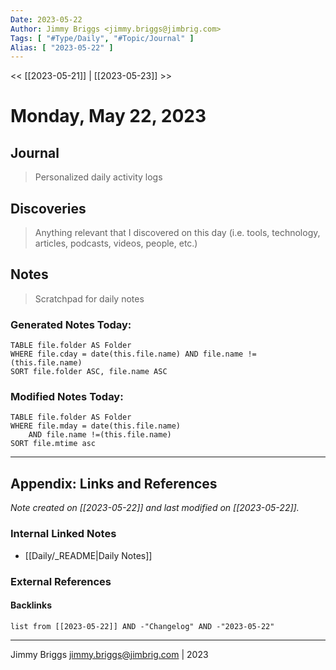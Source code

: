 ```yaml
---
Date: 2023-05-22
Author: Jimmy Briggs <jimmy.briggs@jimbrig.com>
Tags: [ "#Type/Daily", "#Topic/Journal" ]
Alias: [ "2023-05-22" ]
---
```


<< [[2023-05-21]] | [[2023-05-23]] >>

# Monday, May 22, 2023

## Journal

> Personalized daily activity logs

## Discoveries

> Anything relevant that I discovered on this day (i.e. tools, technology, articles, podcasts, videos, people, etc.)

## Notes

> Scratchpad for daily notes

### Generated Notes Today:

```dataview
TABLE file.folder AS Folder 
WHERE file.cday = date(this.file.name) AND file.name !=(this.file.name) 
SORT file.folder ASC, file.name ASC
```

### Modified Notes Today:

```dataview
TABLE file.folder AS Folder
WHERE file.mday = date(this.file.name) 
	AND file.name !=(this.file.name)
SORT file.mtime asc
```

***

## Appendix: Links and References

*Note created on [[2023-05-22]] and last modified on [[2023-05-22]].*

### Internal Linked Notes

- [[Daily/_README|Daily Notes]]

### External References

#### Backlinks

```dataview
list from [[2023-05-22]] AND -"Changelog" AND -"2023-05-22"
```


***

Jimmy Briggs <jimmy.briggs@jimbrig.com> | 2023